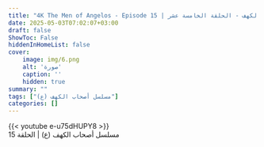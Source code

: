 ```yaml
---
title: "4K The Men of Angelos - Episode 15 | مسلسل أصحاب الكهف - الحلقة الخامسة عشر"
date: 2025-05-03T07:02:07+03:00
draft: false
ShowToc: False
hiddenInHomeList: false
cover:
    image: img/6.png
    alt: 'صورة'
    caption: ''
    hidden: true
summary: ""
tags: ["مسلسل أصحاب الكهف (ع)"]
categories: []
---
```


{{< youtube e-u75dHUPY8 >}}
<br>
مسلسل أصحاب الكهف (ع) | الحلقة 15
